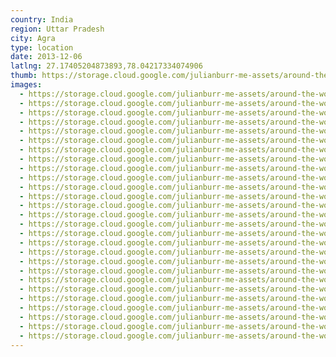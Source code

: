 ```yaml
---
country: India
region: Uttar Pradesh
city: Agra
type: location
date: 2013-12-06
latlng: 27.17405204873893,78.04217334074906
thumb: https://storage.cloud.google.com/julianburr-me-assets/around-the-world/india/agra/IMG_1637--thumb.JPG
images:
  - https://storage.cloud.google.com/julianburr-me-assets/around-the-world/india/agra/IMG_1559.JPG
  - https://storage.cloud.google.com/julianburr-me-assets/around-the-world/india/agra/IMG_1592.JPG
  - https://storage.cloud.google.com/julianburr-me-assets/around-the-world/india/agra/IMG_1631.JPG
  - https://storage.cloud.google.com/julianburr-me-assets/around-the-world/india/agra/IMG_1669.JPG
  - https://storage.cloud.google.com/julianburr-me-assets/around-the-world/india/agra/IMG_1673.JPG
  - https://storage.cloud.google.com/julianburr-me-assets/around-the-world/india/agra/IMG_1633.JPG
  - https://storage.cloud.google.com/julianburr-me-assets/around-the-world/india/agra/IMG_1589.JPG
  - https://storage.cloud.google.com/julianburr-me-assets/around-the-world/india/agra/IMG_1658.JPG
  - https://storage.cloud.google.com/julianburr-me-assets/around-the-world/india/agra/IMG_1637.JPG
  - https://storage.cloud.google.com/julianburr-me-assets/around-the-world/india/agra/IMG_1577.JPG
  - https://storage.cloud.google.com/julianburr-me-assets/around-the-world/india/agra/IMG_1664.JPG
  - https://storage.cloud.google.com/julianburr-me-assets/around-the-world/india/agra/IMG_1553.JPG
  - https://storage.cloud.google.com/julianburr-me-assets/around-the-world/india/agra/IMG_1601.JPG
  - https://storage.cloud.google.com/julianburr-me-assets/around-the-world/india/agra/IMG_1587.JPG
  - https://storage.cloud.google.com/julianburr-me-assets/around-the-world/india/agra/IMG_1584.JPG
  - https://storage.cloud.google.com/julianburr-me-assets/around-the-world/india/agra/IMG_1684.JPG
  - https://storage.cloud.google.com/julianburr-me-assets/around-the-world/india/agra/IMG_1689.JPG
  - https://storage.cloud.google.com/julianburr-me-assets/around-the-world/india/agra/IMG_1656.JPG
  - https://storage.cloud.google.com/julianburr-me-assets/around-the-world/india/agra/IMG_1651.JPG
  - https://storage.cloud.google.com/julianburr-me-assets/around-the-world/india/agra/IMG_1646.JPG
  - https://storage.cloud.google.com/julianburr-me-assets/around-the-world/india/agra/IMG_1705.JPG
  - https://storage.cloud.google.com/julianburr-me-assets/around-the-world/india/agra/IMG_1544.JPG
  - https://storage.cloud.google.com/julianburr-me-assets/around-the-world/india/agra/IMG_1643.JPG
  - https://storage.cloud.google.com/julianburr-me-assets/around-the-world/india/agra/IMG_1612.JPG
  - https://storage.cloud.google.com/julianburr-me-assets/around-the-world/india/agra/IMG_1591.JPG
  - https://storage.cloud.google.com/julianburr-me-assets/around-the-world/india/agra/IMG_1639.JPG
  - https://storage.cloud.google.com/julianburr-me-assets/around-the-world/india/agra/IMG_1597.JPG
---
```

